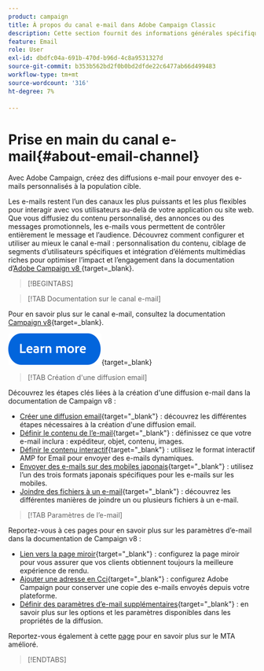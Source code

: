 ```yaml
---
product: campaign
title: À propos du canal e-mail dans Adobe Campaign Classic
description: Cette section fournit des informations générales spécifiques au canal e-mail dans Adobe Campaign.
feature: Email
role: User
exl-id: dbdfc04a-691b-470d-b96d-4c8a9531327d
source-git-commit: b353b562bd2f0b0bd2dfde22c6477ab66d499483
workflow-type: tm+mt
source-wordcount: '316'
ht-degree: 7%

---
```


# Prise en main du canal e-mail{#about-email-channel}

Avec Adobe Campaign, créez des diffusions e-mail pour envoyer des e-mails personnalisés à la population cible.

Les e-mails restent l’un des canaux les plus puissants et les plus flexibles pour interagir avec vos utilisateurs au-delà de votre application ou site web. Que vous diffusiez du contenu personnalisé, des annonces ou des messages promotionnels, les e-mails vous permettent de contrôler entièrement le message et l’audience. Découvrez comment configurer et utiliser au mieux le canal e-mail : personnalisation du contenu, ciblage de segments d’utilisateurs spécifiques et intégration d’éléments multimédias riches pour optimiser l’impact et l’engagement dans la documentation d’[Adobe Campaign v8 ](https://experienceleague.adobe.com/en/docs/campaign/campaign-v8/send/emails/email){target=_blank}.




>[!BEGINTABS]

>[!TAB Documentation sur le canal e-mail]

Pour en savoir plus sur le canal e-mail, consultez la documentation [Campaign v8](https://experienceleague.adobe.com/en/docs/campaign/campaign-v8/send/emails/email){target=_blank}.


[![Image](../../assets/do-not-localize/learn-more-button.svg)](https://experienceleague.adobe.com/en/docs/campaign/campaign-v8/send/emails/email){target=_blank}


>[!TAB Création d&#39;une diffusion email]

Découvrez les étapes clés liées à la création d&#39;une diffusion e-mail dans la documentation de Campaign v8 :

* [Créer une diffusion email](https://experienceleague.adobe.com/docs/campaign/campaign-v8/send/emails/email.html){target="_blank"} : découvrez les différentes étapes nécessaires à la création d&#39;une diffusion email.
* [Définir le contenu de l’e-mail](https://experienceleague.adobe.com/docs/campaign/campaign-v8/send/emails/defining-the-email-content.html){target="_blank"} : définissez ce que votre e-mail inclura : expéditeur, objet, contenu, images.
* [Définir le contenu interactif](https://experienceleague.adobe.com/docs/campaign/campaign-v8/send/emails/defining-interactive-content.html){target="_blank"} : utilisez le format interactif AMP for Email pour envoyer des e-mails dynamiques.
* [Envoyer des e-mails sur des mobiles japonais](https://experienceleague.adobe.com/docs/campaign/campaign-v8/send/emails/sending-emails-on-japanese-mobiles.html){target="_blank"} : utilisez l’un des trois formats japonais spécifiques pour les e-mails sur les mobiles.
* [Joindre des fichiers à un e-mail](https://experienceleague.adobe.com/docs/campaign/campaign-v8/send/emails/attaching-files.html){target="_blank"} : découvrez les différentes manières de joindre un ou plusieurs fichiers à un e-mail.


>[!TAB Paramètres de l’e-mail]

Reportez-vous à ces pages pour en savoir plus sur les paramètres d’e-mail dans la documentation de Campaign v8 :

* [Lien vers la page miroir](https://experienceleague.adobe.com/docs/campaign/campaign-v8/send/emails/mirror-page.html){target="_blank"} : configurez la page miroir pour vous assurer que vos clients obtiennent toujours la meilleure expérience de rendu.
* [Ajouter une adresse en Cci](https://experienceleague.adobe.com/docs/campaign/campaign-v8/send/emails/email-bcc.html?lang=fr){target="_blank"} : configurez Adobe Campaign pour conserver une copie des e-mails envoyés depuis votre plateforme.
* [Définir des paramètres d’e-mail supplémentaires](https://experienceleague.adobe.com/docs/campaign/campaign-v8/send/emails/email-parameters.html){target="_blank"} : en savoir plus sur les options et les paramètres disponibles dans les propriétés de la diffusion.

Reportez-vous également à cette [page](sending-with-enhanced-mta.md) pour en savoir plus sur le MTA amélioré.

>[!ENDTABS]





<!--
Adobe Campaign lets you mass deliver personalized electronic messages to a target population.

Before starting sending emails:

* Make sure recipient profiles contain at least an email address.
* Learn more about the Adobe Campaign [Delivery best practices](delivery-best-practices.md).
* Read out these sections to learn more about Deliverability: [Deliverability management in Campaign](about-deliverability.md) and [Deliverability best practices guide](https://experienceleague.adobe.com/docs/deliverability-learn/deliverability-best-practice-guide/introduction.html).

The key steps to send an email are as follows:

* [Create an email delivery](creating-an-email-delivery.md)
* [Define the target population](steps-defining-the-target-population.md)
* [Define the email content](defining-the-email-content.md)
* [Send the email](sending-messages.md)
* [Monitor the delivery](about-delivery-monitoring.md)

The sections below provide information that is specific to the email channel. For global information on how to create a delivery, refer to [this section](steps-about-delivery-creation-steps.md).
-->